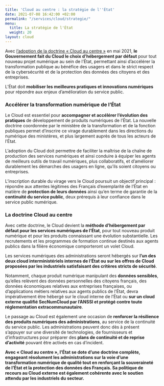 ```yaml
---
title: 'Cloud au centre : la stratégie de l''État'
date: 2021-07-08 16:42:00 +02:00
permalink: "/services/cloud/strategie/"
menu:
  title: La stratégie de l'État
  weight: 20
layout: cloud
---
```


Avec [l’adoption de la doctrine « Cloud au centre »](https://www.numerique.gouv.fr/espace-presse/le-gouvernement-annonce-sa-strategie-nationale-pour-le-cloud/) en mai 2021, **le Gouvernement fait du Cloud le choix d’hébergement par défaut** pour tout nouveau projet numérique au sein de l’État, permettant ainsi d’accélérer la transformation publique au bénéfice des usagers et dans le strict respect de la cybersécurité et de la protection des données des citoyens et des entreprises.

L’État doit **mobiliser les meilleures pratiques et innovations numériques** pour répondre aux enjeux d’amélioration du service public.

### Accélérer la transformation numérique de l’État

Le Cloud est essentiel pour **accompagner et accélérer l’évolution des pratiques** de développement de produits numériques de l’État. La nouvelle doctrine coordonnée par le ministère de la transformation et de la fonction publiques permet d’inscrire ce virage durablement dans les directions du numérique des ministères, et plus largement auprès de tous les acteurs de l’État.

L’adoption du Cloud doit permettre de faciliter la maîtrise de la chaîne de production des services numériques et ainsi conduire à équiper les agents de meilleurs outils de travail numériques, plus collaboratifs, et d’améliorer durablement les démarches des usagers en ligne, qu’ils soient citoyens ou entreprises.

L’inscription durable du virage vers le Cloud poursuit un objectif principal : répondre aux attentes légitimes des Français d’exemplarité de l’État en matière de **protection de leurs données** ainsi qu’en terme de garantie de la **continuité du service public**, deux prérequis à leur confiance dans le service public numérique.

### La doctrine Cloud au centre

Avec cette doctrine, le Cloud devient la **méthode d’hébergement par défaut pour les services numériques de l’État**, pour tout nouveau produit numérique et pour les produits connaissant une évolution substantielle. Les recrutements et les programmes de formation continue destinés aux agents publics dans la filière économique comporteront un volet Cloud.

Les services numériques des administrations seront hébergés sur **l’un des deux cloud interministériels internes de l’État ou sur les offres de Cloud proposées par les industriels satisfaisant des critères stricts de sécurité**.

Notamment, chaque produit numérique manipulant des **données sensibles**, qu’elles relèvent des données personnelles des citoyens français, des données économiques relatives aux entreprises françaises, ou d’applications métiers relatives aux agents publics de l’État, devra impérativement être hébergé sur le cloud interne de l’État ou **sur un cloud externe qualifié SecNumCloud par l’ANSSI et protégé contre toute réglementation extracommunautaire**.

Le passage au Cloud est également une occasion de **renforcer la résilience des produits numériques des administrations**, au service de la continuité du service public. Les administrations peuvent donc dès à présent s’appuyer  sur une diversité de technologies, de fournisseurs et d’infrastructures pour préparer des **plans de continuité et de reprise d’activité** pouvant être activés en cas d’incident.

**Avec « Cloud au centre », l'État se dote d’une doctrine complète, engageant résolument les administrations sur la voie d’une transformation numérique de qualité tout en renforçant la souveraineté de l’État et la protection des données des Français. Sa politique de recours au Cloud externe est également cohérente avec le soutien attendu par les industriels du secteur.**